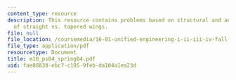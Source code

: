 ```yaml
---
content_type: resource
description: This resource contains problems based on structural and aerodynamic merits
  of straight vs. tapered wings.
file: null
file_location: /coursemedia/16-01-unified-engineering-i-ii-iii-iv-fall-2005-spring-2006/fae88838ebc7c1859febda104a1ea23d_m10_ps04_spring04.pdf
file_type: application/pdf
resourcetype: Document
title: m10_ps04_spring04.pdf
uid: fae88838-ebc7-c185-9feb-da104a1ea23d
---
```

